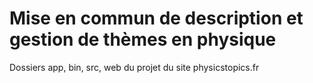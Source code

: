 # Mise en commun de description et gestion de thèmes en physique
Dossiers app, bin, src, web du projet du site physicstopics.fr
